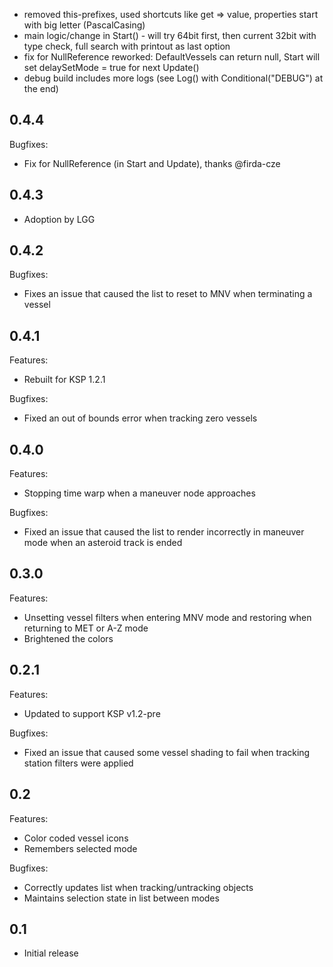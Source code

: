 - removed this-prefixes, used shortcuts like get => value, properties start with big letter (PascalCasing)
- main logic/change in Start() - will try 64bit first, then current 32bit with type check, full search with printout as last option
- fix for NullReference reworked: DefaultVessels can return null, Start will set delaySetMode = true for next Update()
- debug build includes more logs (see Log() with Conditional("DEBUG") at the end)


## 0.4.4
Bugfixes:
  - Fix for NullReference (in Start and Update), thanks @firda-cze

## 0.4.3
  - Adoption by LGG

## 0.4.2
   
Bugfixes:
 
  - Fixes an issue that caused the list to reset to MNV when terminating a vessel
  
## 0.4.1

Features:

  - Rebuilt for KSP 1.2.1
   
Bugfixes:
 
  - Fixed an out of bounds error when tracking zero vessels

## 0.4.0

Features:

  - Stopping time warp when a maneuver node approaches
 
Bugfixes:
 
  - Fixed an issue that caused the list to render incorrectly in maneuver mode when an asteroid track is ended
  
## 0.3.0

Features:

  - Unsetting vessel filters when entering MNV mode and restoring when returning to MET or A-Z mode
  - Brightened the colors

## 0.2.1

Features:

  - Updated to support KSP v1.2-pre

Bugfixes:

  - Fixed an issue that caused some vessel shading to fail when tracking station filters were applied

## 0.2

Features:

  - Color coded vessel icons
  - Remembers selected mode

Bugfixes:

  - Correctly updates list when tracking/untracking objects
  - Maintains selection state in list between modes

## 0.1
  - Initial release

